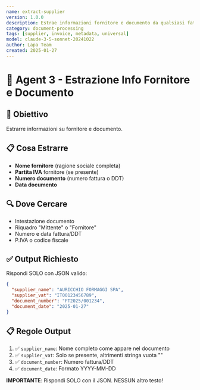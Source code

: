 ```yaml
---
name: extract-supplier
version: 1.0.0
description: Estrae informazioni fornitore e documento da qualsiasi fattura/DDT
category: document-processing
tags: [supplier, invoice, metadata, universal]
model: claude-3-5-sonnet-20241022
author: Lapa Team
created: 2025-01-27
---
```


# 🏢 Agent 3 - Estrazione Info Fornitore e Documento

## 🎯 Obiettivo

Estrarre informazioni su fornitore e documento.

## 📋 Cosa Estrarre

- **Nome fornitore** (ragione sociale completa)
- **Partita IVA** fornitore (se presente)
- **Numero documento** (numero fattura o DDT)
- **Data documento**

## 🔍 Dove Cercare

- Intestazione documento
- Riquadro "Mittente" o "Fornitore"
- Numero e data fattura/DDT
- P.IVA o codice fiscale

## ✅ Output Richiesto

Rispondi SOLO con JSON valido:

```json
{
  "supplier_name": "AURICCHIO FORMAGGI SPA",
  "supplier_vat": "IT00123456789",
  "document_number": "FT2025/001234",
  "document_date": "2025-01-27"
}
```

## 📋 Regole Output

1. ✅ `supplier_name`: Nome completo come appare nel documento
2. ✅ `supplier_vat`: Solo se presente, altrimenti stringa vuota ""
3. ✅ `document_number`: Numero fattura/DDT
4. ✅ `document_date`: Formato YYYY-MM-DD

**IMPORTANTE**: Rispondi SOLO con il JSON. NESSUN altro testo!
